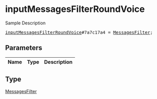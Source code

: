# inputMessagesFilterRoundVoice

Sample Description

<pre>
<a href="../constructor/inputMessagesFilterRoundVoice.md">inputMessagesFilterRoundVoice</a>#7a7c17a4 = <a href="../type/MessagesFilter.md">MessagesFilter</a>;
</pre>

## Parameters

| Name | Type | Description |
|------|:----:|-------------|

## Type

[MessagesFilter](../type/MessagesFilter.md)
